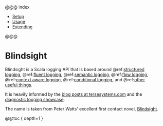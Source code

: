 @@@ index

* [Setup](setup/index.md)
* [Usage](usage/index.md)
* [Extending](extending/index.md)

@@@

# Blindsight

Blindsight is a Scala logging API that is based around @ref:[structured logging](usage/structured.md), @ref:[fluent logging](usage/fluent.md), @ref:[semantic logging](usage/semantic.md), @ref:[flow logging](usage/flow.md), @ref:[context aware logging](usage/context.md), @ref:[conditional logging](usage/conditional.md), and @ref:[other useful things](usage/overview.md). 
 
It is heavily informed by the [blog posts at tersesystems.com](https://tersesystems.com/category/logging/) and the [diagnostic logging showcase](https://github.com/tersesystems/terse-logback-showcase).

The name is taken from Peter Watts' excellent first contact novel, [Blindsight](https://en.wikipedia.org/wiki/Blindsight_\(Watts_novel\)).

@@toc { depth=1 }